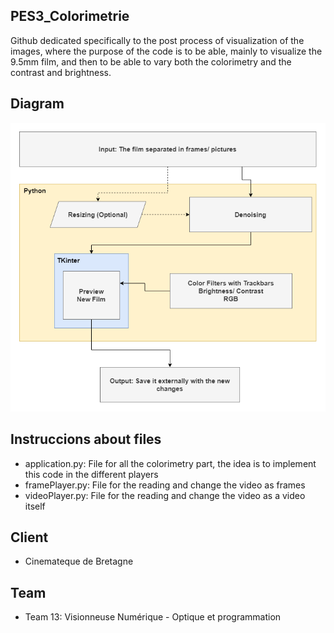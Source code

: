 ## PES3_Colorimetrie

Github dedicated specifically to the post process of visualization of the images, where the purpose of the code is to be able, mainly to visualize the 9.5mm film, and then to be able to vary both the colorimetry and the contrast and brightness. 

## Diagram

<img src="media/image.png"/>

## Instruccions about files

 - application.py: File for all the colorimetry part, the idea is to implement this code in the different players
 - framePlayer.py: File for the reading and change the video as frames
 - videoPlayer.py: File for the reading and change the video as a video itself

## Client

 - Cinemateque de Bretagne

## Team

 - Team 13: Visionneuse Numérique - Optique et programmation